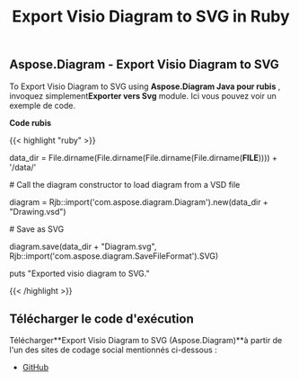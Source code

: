 ﻿---
title: Export Visio Diagram to SVG in Ruby
type: docs
weight: 50
url: /fr/java/export-visio-diagram-to-svg-in-ruby/
---
## **Aspose.Diagram - Export Visio Diagram to SVG**
To Export Visio Diagram to SVG using **Aspose.Diagram Java pour rubis** , invoquez simplement**Exporter vers Svg** module. Ici vous pouvez voir un exemple de code.

**Code rubis**

{{< highlight "ruby" >}}

 data_dir = File.dirname(File.dirname(File.dirname(File.dirname(__FILE__)))) + '/data/'

\# Call the diagram constructor to load diagram from a VSD file

diagram = Rjb::import('com.aspose.diagram.Diagram').new(data_dir + "Drawing.vsd")

\# Save as SVG

diagram.save(data_dir + "Diagram.svg", Rjb::import('com.aspose.diagram.SaveFileFormat').SVG)

puts "Exported visio diagram to SVG."

{{< /highlight >}}
## **Télécharger le code d'exécution**
 Télécharger**Export Visio Diagram to SVG (Aspose.Diagram)**à partir de l'un des sites de codage social mentionnés ci-dessous :

- [GitHub](https://github.com/asposediagram/Aspose.Diagram-for-Java/blob/master/Plugins/Aspose_Diagram_Java_for_Ruby/lib/asposediagramjava/Export/exporttosvg.rb)
